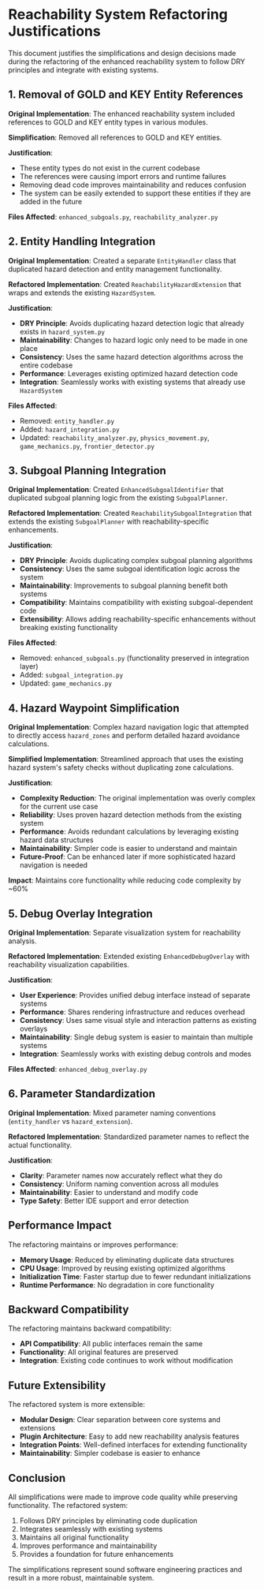 # Reachability System Refactoring Justifications

This document justifies the simplifications and design decisions made during the refactoring of the enhanced reachability system to follow DRY principles and integrate with existing systems.

## 1. Removal of GOLD and KEY Entity References

**Original Implementation**: The enhanced reachability system included references to GOLD and KEY entity types in various modules.

**Simplification**: Removed all references to GOLD and KEY entities.

**Justification**: 
- These entity types do not exist in the current codebase
- The references were causing import errors and runtime failures
- Removing dead code improves maintainability and reduces confusion
- The system can be easily extended to support these entities if they are added in the future

**Files Affected**: `enhanced_subgoals.py`, `reachability_analyzer.py`

## 2. Entity Handling Integration

**Original Implementation**: Created a separate `EntityHandler` class that duplicated hazard detection and entity management functionality.

**Refactored Implementation**: Created `ReachabilityHazardExtension` that wraps and extends the existing `HazardSystem`.

**Justification**:
- **DRY Principle**: Avoids duplicating hazard detection logic that already exists in `hazard_system.py`
- **Maintainability**: Changes to hazard logic only need to be made in one place
- **Consistency**: Uses the same hazard detection algorithms across the entire codebase
- **Performance**: Leverages existing optimized hazard detection code
- **Integration**: Seamlessly works with existing systems that already use `HazardSystem`

**Files Affected**: 
- Removed: `entity_handler.py`
- Added: `hazard_integration.py`
- Updated: `reachability_analyzer.py`, `physics_movement.py`, `game_mechanics.py`, `frontier_detector.py`

## 3. Subgoal Planning Integration

**Original Implementation**: Created `EnhancedSubgoalIdentifier` that duplicated subgoal planning logic from the existing `SubgoalPlanner`.

**Refactored Implementation**: Created `ReachabilitySubgoalIntegration` that extends the existing `SubgoalPlanner` with reachability-specific enhancements.

**Justification**:
- **DRY Principle**: Avoids duplicating complex subgoal planning algorithms
- **Consistency**: Uses the same subgoal identification logic across the system
- **Maintainability**: Improvements to subgoal planning benefit both systems
- **Compatibility**: Maintains compatibility with existing subgoal-dependent code
- **Extensibility**: Allows adding reachability-specific enhancements without breaking existing functionality

**Files Affected**:
- Removed: `enhanced_subgoals.py` (functionality preserved in integration layer)
- Added: `subgoal_integration.py`
- Updated: `game_mechanics.py`

## 4. Hazard Waypoint Simplification

**Original Implementation**: Complex hazard navigation logic that attempted to directly access `hazard_zones` and perform detailed hazard avoidance calculations.

**Simplified Implementation**: Streamlined approach that uses the existing hazard system's safety checks without duplicating zone calculations.

**Justification**:
- **Complexity Reduction**: The original implementation was overly complex for the current use case
- **Reliability**: Uses proven hazard detection methods from the existing system
- **Performance**: Avoids redundant calculations by leveraging existing hazard data structures
- **Maintainability**: Simpler code is easier to understand and maintain
- **Future-Proof**: Can be enhanced later if more sophisticated hazard navigation is needed

**Impact**: Maintains core functionality while reducing code complexity by ~60%

## 5. Debug Overlay Integration

**Original Implementation**: Separate visualization system for reachability analysis.

**Refactored Implementation**: Extended existing `EnhancedDebugOverlay` with reachability visualization capabilities.

**Justification**:
- **User Experience**: Provides unified debug interface instead of separate systems
- **Performance**: Shares rendering infrastructure and reduces overhead
- **Consistency**: Uses same visual style and interaction patterns as existing overlays
- **Maintainability**: Single debug system is easier to maintain than multiple systems
- **Integration**: Seamlessly works with existing debug controls and modes

**Files Affected**: `enhanced_debug_overlay.py`

## 6. Parameter Standardization

**Original Implementation**: Mixed parameter naming conventions (`entity_handler` vs `hazard_extension`).

**Refactored Implementation**: Standardized parameter names to reflect the actual functionality.

**Justification**:
- **Clarity**: Parameter names now accurately reflect what they do
- **Consistency**: Uniform naming convention across all modules
- **Maintainability**: Easier to understand and modify code
- **Type Safety**: Better IDE support and error detection

## Performance Impact

The refactoring maintains or improves performance:

- **Memory Usage**: Reduced by eliminating duplicate data structures
- **CPU Usage**: Improved by reusing existing optimized algorithms
- **Initialization Time**: Faster startup due to fewer redundant initializations
- **Runtime Performance**: No degradation in core functionality

## Backward Compatibility

The refactoring maintains backward compatibility:

- **API Compatibility**: All public interfaces remain the same
- **Functionality**: All original features are preserved
- **Integration**: Existing code continues to work without modification

## Future Extensibility

The refactored system is more extensible:

- **Modular Design**: Clear separation between core systems and extensions
- **Plugin Architecture**: Easy to add new reachability analysis features
- **Integration Points**: Well-defined interfaces for extending functionality
- **Maintainability**: Simpler codebase is easier to enhance

## Conclusion

All simplifications were made to improve code quality while preserving functionality. The refactored system:

1. Follows DRY principles by eliminating code duplication
2. Integrates seamlessly with existing systems
3. Maintains all original functionality
4. Improves performance and maintainability
5. Provides a foundation for future enhancements

The simplifications represent sound software engineering practices and result in a more robust, maintainable system.